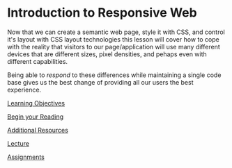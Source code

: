 # Introduction to Responsive Web

Now that we can create a semantic web page, style it with CSS, and control it's layout with CSS layout technologies this lesson will cover how to cope with the reality that visitors to our page/application will use many different devices that are different sizes, pixel densities, and pehaps even with different capabilities.

Being able to _respond_ to these differences while maintaining a single code base gives us the best change of providing all our users the best experience.

[Learning Objectives](/handbook/curriculum/fundamentals/modules/html-css/lessons/intro-to-responsive/objectives)

[Begin your Reading](/handbook/curriculum/fundamentals/modules/html-css/lessons/intro-to-responsive/reading/intro)

[Additional Resources](/handbook/curriculum/fundamentals/modules/html-css/lessons/intro-to-responsive/resources)

[Lecture](/handbook/curriculum/fundamentals/modules/html-css/lessons/intro-to-responsive/lecture)

[Assignments](/handbook/curriculum/fundamentals/modules/html-css/lessons/intro-to-responsive/assignments)
